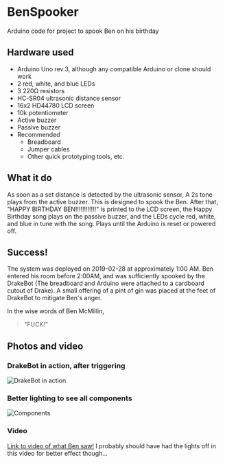 # BenSpooker
Arduino code for project to spook Ben on his birthday

## Hardware used
- Arduino Uno rev.3, although any compatible Arduino or clone should work
- 2 red, white, and blue LEDs
- 3 220Ω resistors
- HC-SR04 ultrasonic distance sensor
- 16x2 HD44780 LCD screen
- 10k potentiometer
- Active buzzer
- Passive buzzer
- Recommended
  - Breadboard
  - Jumper cables
  - Other quick prototyping tools, etc.

## What it do
As soon as a set distance is detected by the ultrasonic sensor, A 2s tone plays from the active buzzer. This is designed to spook the Ben. After that, "HAPPY BIRTHDAY BEN!!!!!!!!!!!!" is printed to the LCD screen, the Happy Birthday song plays on the passive buzzer, and the LEDs cycle red, white, and blue in tune with the song. Plays until the Arduino is reset or powered off.

## Success!
The system was deployed on 2019-02-28 at approximately 1:00 AM. Ben entered his room before 2:00AM, and was sufficiently spooked by the DrakeBot (The breadboard and Arduino were attached to a cardboard cutout of Drake). A small offering of a pint of gin was placed at the feet of DrakeBot to mitigate Ben's anger.

In the wise words of Ben McMillin,

> "FUCK!"

## Photos and video
### DrakeBot in action, after triggering
![DrakeBot in action](https://imgur.com/ikR37Ho.jpg "DrakeBot in action")

### Better lighting to see all components
![Components](https://imgur.com/WQu0Bfb.jpg "Components")

### Video
[Link to video of what Ben saw!](https://twitter.com/AlphaTeal/status/1101280600932134912) I probably should have had the lights off in this video for better effect though...